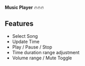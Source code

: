 **Music Player** 🔥🔥🔥 
## Features
 - Select Song
 - Update Time
 - Play / Pause / Stop
 - Time duration range adjustment
 - Volume range / Mute Toggle

